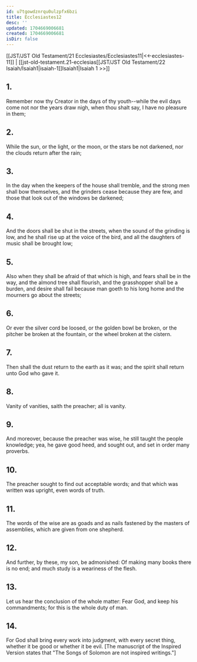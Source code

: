 ```yaml
---
id: u7tgowdznrqu0ulzpfx6bzi
title: Ecclesiastes12
desc: ''
updated: 1704669006681
created: 1704669006681
isDir: false
---
```

[[JST/JST Old Testament/21 Ecclesiastes/Ecclesiastes11|<<-ecclesiastes-11]] | [[jst-old-testament.21-ecclesias[[JST/JST Old Testament/22 Isaiah/Isaiah1|isaiah-1]]Isaiah1|Isaiah 1 >>]]
## 1.
Remember now thy Creator in the days of thy youth\--while the evil days come not nor the years draw nigh, when thou shalt say, I have no pleasure in them;
## 2.
While the sun, or the light, or the moon, or the stars be not darkened, nor the clouds return after the rain;
## 3.
In the day when the keepers of the house shall tremble, and the strong men shall bow themselves, and the grinders cease because they are few, and those that look out of the windows be darkened;
## 4.
And the doors shall be shut in the streets, when the sound of the grinding is low, and he shall rise up at the voice of the bird, and all the daughters of music shall be brought low;
## 5.
Also when they shall be afraid of that which is high, and fears shall be in the way, and the almond tree shall flourish, and the grasshopper shall be a burden, and desire shall fail because man goeth to his long home and the mourners go about the streets;
## 6.
Or ever the silver cord be loosed, or the golden bowl be broken, or the pitcher be broken at the fountain, or the wheel broken at the cistern.
## 7.
Then shall the dust return to the earth as it was; and the spirit shall return unto God who gave it.
## 8.
Vanity of vanities, saith the preacher; all is vanity.
## 9.
And moreover, because the preacher was wise, he still taught the people knowledge; yea, he gave good heed, and sought out, and set in order many proverbs.
## 10.
The preacher sought to find out acceptable words; and that which was written was upright, even words of truth.
## 11.
The words of the wise are as goads and as nails fastened by the masters of assemblies, which are given from one shepherd.
## 12.
And further, by these, my son, be admonished: Of making many books there is no end; and much study is a weariness of the flesh.
## 13.
Let us hear the conclusion of the whole matter: Fear God, and keep his commandments; for this is the whole duty of man.
## 14.
For God shall bring every work into judgment, with every secret thing, whether it be good or whether it be evil.
\[The manuscript of the Inspired Version states that \"The Songs of Solomon are not inspired writings.\"\] 

